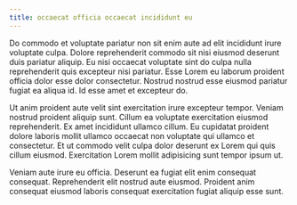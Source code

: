 ```yaml
---
title: occaecat officia occaecat incididunt eu
---
```


Do commodo et voluptate pariatur non sit enim aute ad elit incididunt irure voluptate culpa. Dolore reprehenderit commodo sit nisi eiusmod deserunt duis pariatur aliquip. Eu nisi occaecat voluptate sint do culpa nulla reprehenderit quis excepteur nisi pariatur. Esse Lorem eu laborum proident officia dolor esse dolor consectetur. Nostrud nostrud esse eiusmod pariatur fugiat ea aliqua id. Id esse amet et excepteur do.

Ut anim proident aute velit sint exercitation irure excepteur tempor. Veniam nostrud proident aliquip sunt. Cillum ea voluptate exercitation eiusmod reprehenderit. Ex amet incididunt ullamco cillum. Eu cupidatat proident dolore laboris mollit ullamco occaecat non voluptate qui ullamco et consectetur. Et ut commodo velit culpa dolor deserunt ex Lorem qui quis cillum eiusmod. Exercitation Lorem mollit adipisicing sunt tempor ipsum ut.

Veniam aute irure eu officia. Deserunt ea fugiat elit enim consequat consequat. Reprehenderit elit nostrud aute eiusmod. Proident anim consequat eiusmod laboris consequat exercitation fugiat aliquip esse sunt.